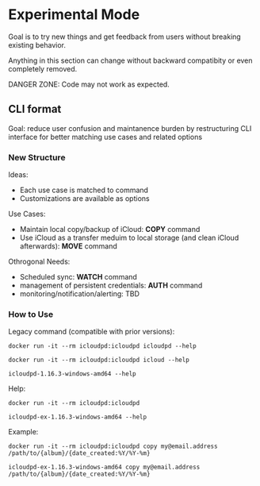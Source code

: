 # Experimental Mode

Goal is to try new things and get feedback from users without breaking existing behavior.

Anything in this section can change without backward compatibity or even completely removed.

DANGER ZONE: Code may not work as expected.

## CLI format

Goal: reduce user confusion and maintanence burden by restructuring CLI interface for better matching use cases and related options

### New Structure

Ideas:
- Each use case is matched to command
- Customizations are available as options

Use Cases:
- Maintain local copy/backup of iCloud: **COPY** command
- Use iCloud as a transfer meduim to local storage (and clean iCloud afterwards): **MOVE** command

Othrogonal Needs:
- Scheduled sync: **WATCH** command
- management of persistent credentials: **AUTH** command
- monitoring/notification/alerting: TBD


### How to Use

Legacy command (compatible with prior versions):

`docker run -it --rm icloudpd:icloudpd icloudpd --help`

`docker run -it --rm icloudpd:icloudpd icloud --help`

`icloudpd-1.16.3-windows-amd64 --help`

Help:

`docker run -it --rm icloudpd:icloudpd`

`icloudpd-ex-1.16.3-windows-amd64 --help`

Example:

`docker run -it --rm icloudpd:icloudpd copy my@email.address /path/to/{album}/{date_created:%Y/%Y-%m}`

`icloudpd-ex-1.16.3-windows-amd64 copy my@email.address /path/to/{album}/{date_created:%Y/%Y-%m}`

